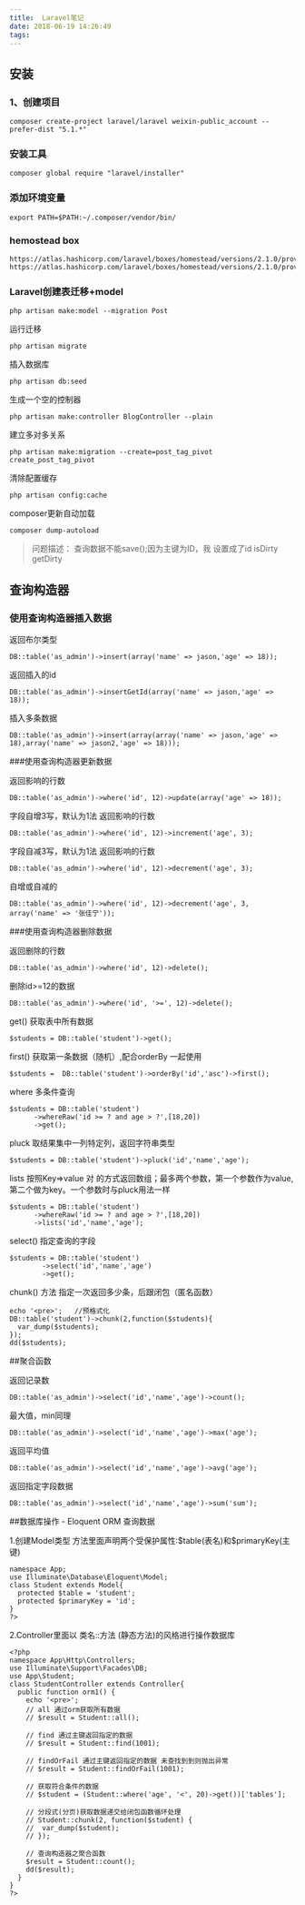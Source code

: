 ```yaml
---
title:  Laravel笔记
date: 2018-06-19 14:26:49
tags: 
---
```


## 安装

### 1、创建项目

    composer create-project laravel/laravel weixin-public_account --prefer-dist "5.1.*"

### 安装工具

    composer global require "laravel/installer"

### 添加环境变量
    
    export PATH=$PATH:~/.composer/vendor/bin/

### hemostead box
    
    https://atlas.hashicorp.com/laravel/boxes/homestead/versions/2.1.0/providers/parallels.box
    https://atlas.hashicorp.com/laravel/boxes/homestead/versions/2.1.0/providers/virtualbox.box

<!-- more -->
### Laravel创建表迁移+model
    
    php artisan make:model --migration Post

运行迁移

    php artisan migrate

插入数据库

    php artisan db:seed

生成一个空的控制器

    php artisan make:controller BlogController --plain

建立多对多关系

    php artisan make:migration --create=post_tag_pivot create_post_tag_pivot

清除配置缓存

    php artisan config:cache

composer更新自动加载

    composer dump-autoload

> 问题描述：
> 查询数据不能save();因为主键为ID，我 设置成了id
> isDirty getDirty

##  查询构造器

### 使用查询构造器插入数据

返回布尔类型

```
DB::table('as_admin')->insert(array('name' => jason,'age' => 18));
```

返回插入的id

```
DB::table('as_admin')->insertGetId(array('name' => jason,'age' => 18)); 
```

插入多条数据


```
DB::table('as_admin')->insert(array(array('name' => jason,'age' => 18),array('name' => jason2,'age' => 18))); 
```

###使用查询构造器更新数据

返回影响的行数

```
DB::table('as_admin')->where('id', 12)->update(array('age' => 18));
```

字段自增3写，默认为1法 返回影响的行数

```
DB::table('as_admin')->where('id', 12)->increment('age', 3);
```

字段自减3写，默认为1法 返回影响的行数

```
DB::table('as_admin')->where('id', 12)->decrement('age', 3); 
```

自增或自减的

```
DB::table('as_admin')->where('id', 12)->decrement('age', 3, array('name' => '张佳宁'));
``` 

###使用查询构造器删除数据

返回删除的行数

```
DB::table('as_admin')->where('id', 12)->delete();
```

删除id>=12的数据

```
DB::table('as_admin')->where('id', '>=', 12)->delete(); 
```

get() 获取表中所有数据

```
$students = DB::table('student')->get();
```

first() 获取第一条数据（随机）,配合orderBy 一起使用

```
$students =  DB::table('student')->orderBy('id','asc')->first();
```

where 多条件查询

```
$students = DB::table('student')
      ->whereRaw('id >= ? and age > ?',[18,20])
      ->get();
```

pluck 取结果集中一列特定列，返回字符串类型

```
$students = DB::table('student')->pluck('id','name','age');
```

lists 按照Key=>value 对 的方式返回数组；最多两个参数，第一个参数作为value,第二个做为key。一个参数时与pluck用法一样

```
$students = DB::table('student')
      ->whereRaw('id >= ? and age > ?',[18,20])
      ->lists('id','name','age');
```

select() 指定查询的字段

```
$students = DB::table('student')
        ->select('id','name','age')
        ->get();
```

chunk() 方法 指定一次返回多少条，后跟闭包（匿名函数）

```
echo '<pre>';	//预格式化
DB::table('student')->chunk(2,function($students){
  var_dump($students);
});
dd($students);
```

##聚合函数

返回记录数

```
DB::table('as_admin')->select('id','name','age')->count();
```

最大值，min同理

```
DB::table('as_admin')->select('id','name','age')->max('age');
```
      
返回平均值      

```
DB::table('as_admin')->select('id','name','age')->avg('age');
```

返回指定字段数据

```
DB::table('as_admin')->select('id','name','age')->sum('sum');
```

##数据库操作 - Eloquent ORM 查询数据

1.创建Model类型 方法里面声明两个受保护属性:$table(表名)和\$primaryKey(主键)

```<?php
namespace App;
use Illuminate\Database\Eloquent\Model;
class Student extends Model{
  protected $table = 'student';
  protected $primaryKey = 'id';
}
?>
```

2.Controller里面以 类名::方法 (静态方法)的风格进行操作数据库

```
<?php
namespace App\Http\Controllers;
use Illuminate\Support\Facades\DB;
use App\Student;
class StudentController extends Controller{
  public function orm1() {
    echo '<pre>';
    // all 通过orm获取所有数据
    // $result = Student::all();

    // find 通过主键返回指定的数据
    // $result = Student::find(1001);

    // findOrFail 通过主键返回指定的数据 未查找到到则抛出异常
    // $result = Student::findOrFail(1001);

    // 获取符合条件的数据
    // $student = (Student::where('age', '<', 20)->get())['tables'];

    // 分段式(分页)获取数据递交给闭包函数循环处理
    // Student::chunk(2, function($student) {
    // 	var_dump($student);
    // });

    // 查询构造器之聚合函数
    $result = Student::count();
    dd($result);
  }
}
?>
```

